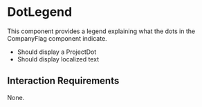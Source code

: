 # DotLegend

This component provides a legend explaining what the dots in the CompanyFlag component indicate.

- Should display a ProjectDot
- Should display localized text

## Interaction Requirements

None.
